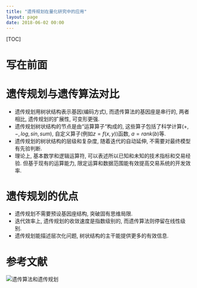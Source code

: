 ```yaml
---
title: "遗传规划在量化研究中的应用"
layout: page
date: 2018-06-02 00:00
---
```

[TOC]

# 写在前面


# 遗传规划与遗传算法对比
- 遗传规划用树状结构表示基因(编码方式), 而遗传算法的基因座是串行的, 两者相比, 遗传规划的扩展性, 可变形更强.
- 遗传规划树状结构的节点是由“运算算子“构成的, 这些算子包括了科学计算($+, -, log, sin, sum$), 自定义算子(例如$z=f(x, y)$)函数, $a=rank(b)$等.
- 遗传规划的树状结构的层级和复杂度, 随着迭代的自动延伸, 不需要对最终模型有先验判断.
- 理论上, 基本数学和逻辑运算符, 可以表述所以已知和未知的技术指标和交易经验. 但基于现有的运算能力, 限定运算和数据范围能有效提高交易系统的开发效率.

# 遗传规划的优点
- 遗传规划不需要预设基因座结构, 突破固有思维局限.
- 迭代效率上, 遗传规划的收敛速度是指数级别的, 而遗传算法则停留在线性级别.
- 遗传规划能描述层次化问题, 树状结构的主干能提供更多的有效信息.

# 参考文献
![遗传算法和遗传规划]()